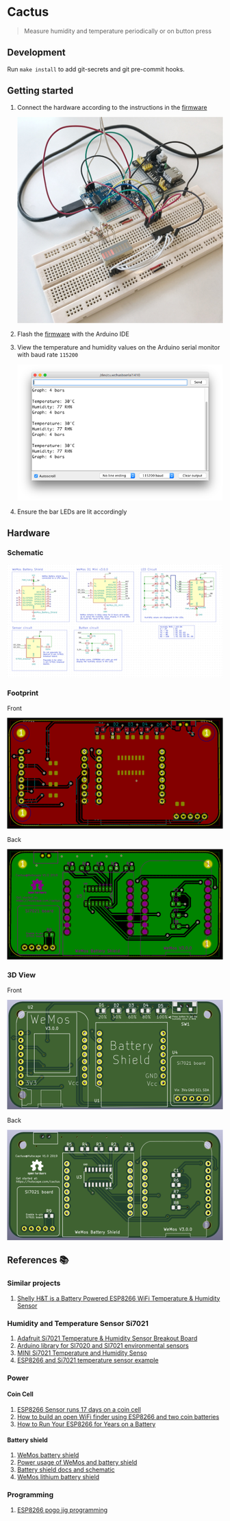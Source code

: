 # Cactus

> Measure humidity and temperature periodically or on button press

## Development

Run `make install` to add git-secrets and git pre-commit hooks.

## Getting started

1. Connect the hardware according to the instructions in the [firmware](firmware/03-display-humidity-with-led.ino)

    ![](images/protoype-2.JPG)
1. Flash the [firmware](firmware/03-display-humidity-with-led.ino) with the Arduino IDE
1. View the temperature and humidity values on the Arduino serial monitor with baud rate `115200`

    ![](images/serial-2.png)
1. Ensure the bar LEDs are lit accordingly

## Hardware

### Schematic

![](hardware/images/schematic.png)

### Footprint

Front

![](hardware/images/footprint-front.png)

Back

![](hardware/images/footprint-back.png)

### 3D View

Front

![](hardware/images/3dview-front.png)

Back

![](hardware/images/3dview-back.png)

## References 📚

### Similar projects

1. [Shelly H&T is a Battery Powered ESP8266 WiFi Temperature & Humidity Sensor](https://www.cnx-software.com/2018/10/30/shelly-ht-battery-powered-esp8266-wifi-temperature-humidity-sensor/)

### Humidity and Temperature Sensor Si7021

1. [Adafruit Si7021 Temperature & Humidity Sensor Breakout Board](https://www.adafruit.com/product/3251)
1. [Arduino library for SI7020 and SI7021 environmental sensors](https://github.com/LowPowerLab/SI7021)
1. [MINI Si7021 Temperature and Humidity Senso](http://www.instructables.com/id/MINI-Si7021-Temperature-and-Humidity-Sensor/)
1. [ESP8266 and Si7021 temperature sensor example](https://www.esp8266learning.com/esp8266-si7021-temperature-sensor-example.php)

### Power

#### Coin Cell

1. [ESP8266 Sensor runs 17 days on a coin cell](https://www.youtube.com/watch?v=IYuYTfO6iOs)
1. [How to build an open WiFi finder using ESP8266 and two coin batteries](https://medium.com/@kstevica/how-to-build-an-open-wifi-finder-using-esp8266-and-two-coin-batteries-9c31eb6f9859)
1. [How to Run Your ESP8266 for Years on a Battery](https://openhomeautomation.net/esp8266-battery/)

#### Battery shield

1. [WeMos battery shield](https://arduinodiy.wordpress.com/2017/01/02/reviewing-the-wemos-battery-shield/)
1. [Power usage of WeMos and battery shield](http://harald.studiokubota.com/wordpress/index.php/2016/08/20/power-usage-of-wemos-d1-mini-ws2812b-rgb-shield/)
1. [Battery shield docs and schematic](https://wiki.wemos.cc/products:d1_mini_shields:battery_shield)
1. [WeMos lithium battery shield](https://www.youtube.com/watch?v=z6Vgy1cY0XU)

### Programming

1. [ESP8266 pogo jig programming](https://hackaday.io/project/20046-esp8266-pogo-jig-programming-board)
